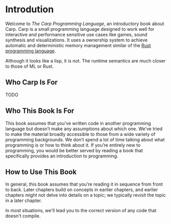 # Introdution

Welcome to _The Carp Programming Language_, an introductory book about Carp.
Carp is a small programming language designed to work well for interactive and
performance sensitive use cases like games, sound synthesis and visualizations.
It uses a ownership system to achieve automatic and deterministic memory
management similar of the [Rust programming language](https://www.rust-lang.org/).

Although it looks like a lisp, it is not. The runtime semantics are much closer
to those of ML or Rust.

## Who Carp Is For

TODO

## Who This Book Is For

This book assumes that you’ve written code in another programming language but
doesn’t make any assumptions about which one. We’ve tried to make the material
broadly accessible to those from a wide variety of programming backgrounds. We
don’t spend a lot of time talking about what programming is or how to think
about it. If you’re entirely new to programming, you would be better served by
reading a book that specifically provides an introduction to programming.

## How to Use This Book

In general, this book assumes that you’re reading it in sequence from front to
back. Later chapters build on concepts in earlier chapters, and earlier chapters
might not delve into details on a topic; we typically revisit the topic in a
later chapter.

In most situations, we'll lead you to the correct version of any code that
doesn't compile.
